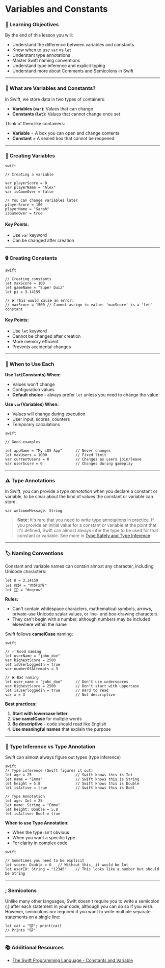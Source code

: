 # Variables and Constants

### 🎯 Learning Objectives

By the end of this lesson you will:

- Understand the difference between variables and constants
- Know when to use `var` vs `let`
- Understant type annotations
- Master Swift naming conventions
- Understand type inference and explicit typing
- Understand more about Comments and Semicolons in Swift

---

### 📝 What are Variables and Constants?
In Swift, we store data in two types of containers:
- **Variables (`var`):** Values that can change
- **Constants (`let`):** Values that cannot change once set

Think of them like containers:
- **Variable** = A box you can open and change contents
- **Constant** = A sealed box that cannot be reopened

---

### 🔧 Creating Variables

```
swift

// Creating a variable

var playerScore = 0
var playerName = "Alex"
var isGameOver = false

// You can change variables later
playerScore = 100
playerName = "Sarah"
isGameOver = true

```

#### **Key Points:**
- Use `var` keyword
- Can be changed after creation

--- 

### 🔒 Creating Constants

```
swift

// Creating constants
let maxScore = 100
let gameName = "Super Quiz"
let pi = 3.14159

// ❌ This would cause an error:
// maxScore = 1500 // Cannot assign to value: 'maxScore' is a 'let' constant
```

#### **Key Points:**
- Use `let` keyword
- Cannot be changed after creation
- More memory efficient
- Prevents accidental changes

---

### 🎯 When to Use Each

**Use `let`(Constants) When:**
- Values won't change
- Configuration values
- **Default choice** - always prefer `let` unless you need to change the value

**Use `var`(Variables) When:**
- Values will change during execution
- User input, scores, counters
- Temporary calculations

```
swift

// Good examples

let appName = "My iOS App"      // Never changes
let maxUsers = 1000             // Fixed limit
var currentUsers = 0            // Changes as users join/leave
var userScore = 0               // Changes during gameplay

```

---
### ⚠️ Type Annotations
In Swift, you can provide a *type annotation* when you declare a constant or variable, to be clear about the kind of values the constant or variable can store.

`var welcomeMessage: String`

> **Note:** 
> It's rare that you need to write type annotations in practice. If you provide an initial value for a constant or variable at the point that it's defined, Swift can almost always infer the type to be used for that constant or variable. See more in [Type Safety and Type Inference](https://docs.swift.org/swift-book/documentation/the-swift-programming-language/thebasics/#Type-Safety-and-Type-Inference)

---

### 🏷️ Naming Conventions

Constant and variable names can contain almost any character, including Unicode characters:

```
let π = 3.14159
let 你好 = "你好世界"
let 🐶🐮 = "dogcow"
```

**Rules:**
- Can't contain whitespace characters, mathematical symbols, arrows, private-use Unicode scalar values, or line- and box-drawing characters.
- They can't begin with a number, although numbers may be included elsewhere within the name

Swift follows **camelCase** naming:

```
swift

// ✅ Good naming
let userName = "john_doe"
var highestScore = 2500
let isUserLoggedIn = true
var numberOfAttempts = 3

// ❌ Bad naming
let user_name = "john_doe"      // Don't use underscores
var HighestScore = 2500         // Don't start with uppercase
let isuserloggedin = true       // Hard to read
var x = 3                       // Not descriptive

```

**Best practices:**
  1. **Start with lowercase letter**
  2. **Use camelCase** for multple words
  3. **Be descriptive** - code should read like English
  4. **Use meaningful names** that explain the purpose

--- 

### 🎨 Type Inference vs Type Annotation

Swift can almost always figure out types (type inference) 

```
swift
// Type inference (Swift figures it out)
let age = 25                    // Swift knows this is Int
let name = "Emma"               // Swift knows this is String
let height = 5.8                // Swift knows this is Double
let isActive = true             // Swift knows this is Bool

// Type Annotation
let age: Int = 25
let name: String = "Emma"
let height: Double = 5.8
let isActive: Bool = true
```

**When to use Type Annotation:**
- When the type isn't obvious
- When you want a specific type
- For clarity in complex code

```
swift

// Sometimes you need to be explicit
let score: Double = 0   // Without this, it would be Int
let userID: String = "12345"    // This looks like a number but should be String

```
--- 

### ; Semicolons
Unlike many other languages, Swift doesn't require you to write a semicolon (;) after each statement in your code, although you can do so if you wish. However, semicolons *are* required if you want to write multiple separate statements on a single line:

```
let cat = "🐱"; print(cat)
// Prints "🐱"
```
---

### 📚 Additional Resources
- [The Swift Programming Language - Constants and Variable](https://docs.swift.org/swift-book/documentation/the-swift-programming-language/thebasics#Constants-and-Variables)
  